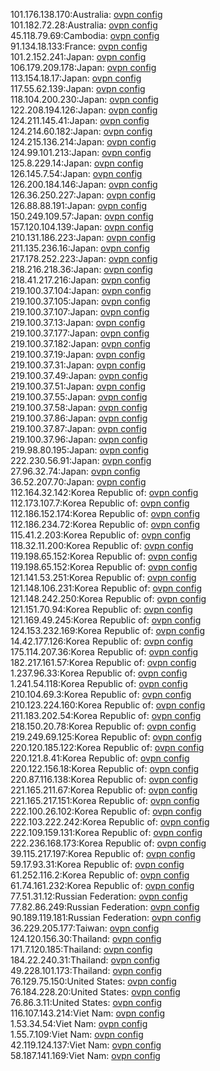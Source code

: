 101.176.138.170:Australia: [ovpn config](vpn/101_176_138_170.ovpn)  
101.182.72.28:Australia: [ovpn config](vpn/101_182_72_28.ovpn)  
45.118.79.69:Cambodia: [ovpn config](vpn/45_118_79_69.ovpn)  
91.134.18.133:France: [ovpn config](vpn/91_134_18_133.ovpn)  
101.2.152.241:Japan: [ovpn config](vpn/101_2_152_241.ovpn)  
106.179.209.178:Japan: [ovpn config](vpn/106_179_209_178.ovpn)  
113.154.18.17:Japan: [ovpn config](vpn/113_154_18_17.ovpn)  
117.55.62.139:Japan: [ovpn config](vpn/117_55_62_139.ovpn)  
118.104.200.230:Japan: [ovpn config](vpn/118_104_200_230.ovpn)  
122.208.194.126:Japan: [ovpn config](vpn/122_208_194_126.ovpn)  
124.211.145.41:Japan: [ovpn config](vpn/124_211_145_41.ovpn)  
124.214.60.182:Japan: [ovpn config](vpn/124_214_60_182.ovpn)  
124.215.136.214:Japan: [ovpn config](vpn/124_215_136_214.ovpn)  
124.99.101.213:Japan: [ovpn config](vpn/124_99_101_213.ovpn)  
125.8.229.14:Japan: [ovpn config](vpn/125_8_229_14.ovpn)  
126.145.7.54:Japan: [ovpn config](vpn/126_145_7_54.ovpn)  
126.200.184.146:Japan: [ovpn config](vpn/126_200_184_146.ovpn)  
126.36.250.227:Japan: [ovpn config](vpn/126_36_250_227.ovpn)  
126.88.88.191:Japan: [ovpn config](vpn/126_88_88_191.ovpn)  
150.249.109.57:Japan: [ovpn config](vpn/150_249_109_57.ovpn)  
157.120.104.139:Japan: [ovpn config](vpn/157_120_104_139.ovpn)  
210.131.186.223:Japan: [ovpn config](vpn/210_131_186_223.ovpn)  
211.135.236.16:Japan: [ovpn config](vpn/211_135_236_16.ovpn)  
217.178.252.223:Japan: [ovpn config](vpn/217_178_252_223.ovpn)  
218.216.218.36:Japan: [ovpn config](vpn/218_216_218_36.ovpn)  
218.41.217.216:Japan: [ovpn config](vpn/218_41_217_216.ovpn)  
219.100.37.104:Japan: [ovpn config](vpn/219_100_37_104.ovpn)  
219.100.37.105:Japan: [ovpn config](vpn/219_100_37_105.ovpn)  
219.100.37.107:Japan: [ovpn config](vpn/219_100_37_107.ovpn)  
219.100.37.13:Japan: [ovpn config](vpn/219_100_37_13.ovpn)  
219.100.37.177:Japan: [ovpn config](vpn/219_100_37_177.ovpn)  
219.100.37.182:Japan: [ovpn config](vpn/219_100_37_182.ovpn)  
219.100.37.19:Japan: [ovpn config](vpn/219_100_37_19.ovpn)  
219.100.37.31:Japan: [ovpn config](vpn/219_100_37_31.ovpn)  
219.100.37.49:Japan: [ovpn config](vpn/219_100_37_49.ovpn)  
219.100.37.51:Japan: [ovpn config](vpn/219_100_37_51.ovpn)  
219.100.37.55:Japan: [ovpn config](vpn/219_100_37_55.ovpn)  
219.100.37.58:Japan: [ovpn config](vpn/219_100_37_58.ovpn)  
219.100.37.86:Japan: [ovpn config](vpn/219_100_37_86.ovpn)  
219.100.37.87:Japan: [ovpn config](vpn/219_100_37_87.ovpn)  
219.100.37.96:Japan: [ovpn config](vpn/219_100_37_96.ovpn)  
219.98.80.195:Japan: [ovpn config](vpn/219_98_80_195.ovpn)  
222.230.56.91:Japan: [ovpn config](vpn/222_230_56_91.ovpn)  
27.96.32.74:Japan: [ovpn config](vpn/27_96_32_74.ovpn)  
36.52.207.70:Japan: [ovpn config](vpn/36_52_207_70.ovpn)  
112.164.32.142:Korea Republic of: [ovpn config](vpn/112_164_32_142.ovpn)  
112.173.107.7:Korea Republic of: [ovpn config](vpn/112_173_107_7.ovpn)  
112.186.152.174:Korea Republic of: [ovpn config](vpn/112_186_152_174.ovpn)  
112.186.234.72:Korea Republic of: [ovpn config](vpn/112_186_234_72.ovpn)  
115.41.2.203:Korea Republic of: [ovpn config](vpn/115_41_2_203.ovpn)  
118.32.11.200:Korea Republic of: [ovpn config](vpn/118_32_11_200.ovpn)  
119.198.65.152:Korea Republic of: [ovpn config](vpn/119_198_65_152.ovpn)  
119.198.65.152:Korea Republic of: [ovpn config](vpn/119_198_65_152.ovpn)  
121.141.53.251:Korea Republic of: [ovpn config](vpn/121_141_53_251.ovpn)  
121.148.106.231:Korea Republic of: [ovpn config](vpn/121_148_106_231.ovpn)  
121.148.242.250:Korea Republic of: [ovpn config](vpn/121_148_242_250.ovpn)  
121.151.70.94:Korea Republic of: [ovpn config](vpn/121_151_70_94.ovpn)  
121.169.49.245:Korea Republic of: [ovpn config](vpn/121_169_49_245.ovpn)  
124.153.232.169:Korea Republic of: [ovpn config](vpn/124_153_232_169.ovpn)  
14.42.177.126:Korea Republic of: [ovpn config](vpn/14_42_177_126.ovpn)  
175.114.207.36:Korea Republic of: [ovpn config](vpn/175_114_207_36.ovpn)  
182.217.161.57:Korea Republic of: [ovpn config](vpn/182_217_161_57.ovpn)  
1.237.96.33:Korea Republic of: [ovpn config](vpn/1_237_96_33.ovpn)  
1.241.54.118:Korea Republic of: [ovpn config](vpn/1_241_54_118.ovpn)  
210.104.69.3:Korea Republic of: [ovpn config](vpn/210_104_69_3.ovpn)  
210.123.224.160:Korea Republic of: [ovpn config](vpn/210_123_224_160.ovpn)  
211.183.202.54:Korea Republic of: [ovpn config](vpn/211_183_202_54.ovpn)  
218.150.20.78:Korea Republic of: [ovpn config](vpn/218_150_20_78.ovpn)  
219.249.69.125:Korea Republic of: [ovpn config](vpn/219_249_69_125.ovpn)  
220.120.185.122:Korea Republic of: [ovpn config](vpn/220_120_185_122.ovpn)  
220.121.8.41:Korea Republic of: [ovpn config](vpn/220_121_8_41.ovpn)  
220.122.156.18:Korea Republic of: [ovpn config](vpn/220_122_156_18.ovpn)  
220.87.116.138:Korea Republic of: [ovpn config](vpn/220_87_116_138.ovpn)  
221.165.211.67:Korea Republic of: [ovpn config](vpn/221_165_211_67.ovpn)  
221.165.217.151:Korea Republic of: [ovpn config](vpn/221_165_217_151.ovpn)  
222.100.26.102:Korea Republic of: [ovpn config](vpn/222_100_26_102.ovpn)  
222.103.222.242:Korea Republic of: [ovpn config](vpn/222_103_222_242.ovpn)  
222.109.159.131:Korea Republic of: [ovpn config](vpn/222_109_159_131.ovpn)  
222.236.168.173:Korea Republic of: [ovpn config](vpn/222_236_168_173.ovpn)  
39.115.217.197:Korea Republic of: [ovpn config](vpn/39_115_217_197.ovpn)  
59.17.93.31:Korea Republic of: [ovpn config](vpn/59_17_93_31.ovpn)  
61.252.116.2:Korea Republic of: [ovpn config](vpn/61_252_116_2.ovpn)  
61.74.161.232:Korea Republic of: [ovpn config](vpn/61_74_161_232.ovpn)  
77.51.31.12:Russian Federation: [ovpn config](vpn/77_51_31_12.ovpn)  
77.82.86.249:Russian Federation: [ovpn config](vpn/77_82_86_249.ovpn)  
90.189.119.181:Russian Federation: [ovpn config](vpn/90_189_119_181.ovpn)  
36.229.205.177:Taiwan: [ovpn config](vpn/36_229_205_177.ovpn)  
124.120.156.30:Thailand: [ovpn config](vpn/124_120_156_30.ovpn)  
171.7.120.185:Thailand: [ovpn config](vpn/171_7_120_185.ovpn)  
184.22.240.31:Thailand: [ovpn config](vpn/184_22_240_31.ovpn)  
49.228.101.173:Thailand: [ovpn config](vpn/49_228_101_173.ovpn)  
76.129.75.150:United States: [ovpn config](vpn/76_129_75_150.ovpn)  
76.184.228.20:United States: [ovpn config](vpn/76_184_228_20.ovpn)  
76.86.3.11:United States: [ovpn config](vpn/76_86_3_11.ovpn)  
116.107.143.214:Viet Nam: [ovpn config](vpn/116_107_143_214.ovpn)  
1.53.34.54:Viet Nam: [ovpn config](vpn/1_53_34_54.ovpn)  
1.55.7.109:Viet Nam: [ovpn config](vpn/1_55_7_109.ovpn)  
42.119.124.137:Viet Nam: [ovpn config](vpn/42_119_124_137.ovpn)  
58.187.141.169:Viet Nam: [ovpn config](vpn/58_187_141_169.ovpn)  
